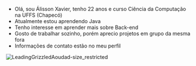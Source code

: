 - Olá, sou Álisson Xavier, tenho 22 anos e curso Ciência da Computação na UFFS (Chapecó)
- Atualmente estou aprendendo Java
- Tenho interesse em aprender mais sobre Back-end
- Gosto de trabalhar sozinho, porém aprecio projetos em grupo da mesma fora
- Informações de contato estão no meu perfil

![LeadingGrizzledAoudad-size_restricted](https://user-images.githubusercontent.com/45082412/194649938-0cb9284c-1eca-4f9c-ac0f-e45f6d4c7e86.gif)

